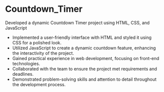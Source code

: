 # Countdown_Timer
Developed a dynamic Countdown Timer project using HTML, CSS, and JavaScript
- Implemented a user-friendly interface with HTML and styled it using CSS for a polished look.
- Utilized JavaScript to create a dynamic countdown feature, enhancing the interactivity of the project.
- Gained practical experience in web development, focusing on front-end technologies.
- Collaborated with the team to ensure the project met requirements and deadlines.
- Demonstrated problem-solving skills and attention to detail throughout the development process.
